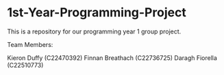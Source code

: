 # 1st-Year-Programming-Project

This is a repository for our programming year 1 group project.

Team Members:

Kieron Duffy (C22470392)
Finnan Breathach (C22736725)
Daragh Fiorella (C22510773)
